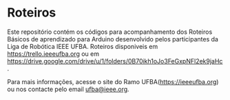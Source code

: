 # Roteiros

Este repositório contém os códigos para acompanhamento dos Roteiros Básicos de aprendizado para Arduino desenvolvido pelos participantes da
Liga de Robótica IEEE UFBA.
Roteiros disponiveis em https://trello.ieeeufba.org ou em https://drive.google.com/drive/u/1/folders/0B70ikh1oJo3FeGxpNFl2ek9jaHc.

Para mais informações, acesse o site do Ramo UFBA(https://ieeeufba.org) ou nos contacte pelo email ufba@ieee.org.


